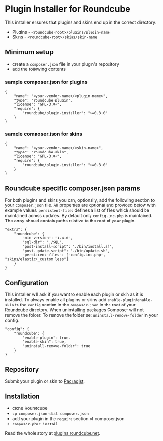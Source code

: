 # Plugin Installer for Roundcube

This installer ensures that plugins and skins end up in the correct directory:

 * Plugins - `<roundcube-root>/plugins/plugin-name`
 * Skins - `<roundcube-root>/skins/skin-name`

## Minimum setup

 * create a `composer.json` file in your plugin's repository
 * add the following contents

### sample composer.json for plugins

    {
        "name": "<your-vendor-name>/<plugin-name>",
        "type": "roundcube-plugin",
        "license": "GPL-3.0+",
        "require": {
            "roundcube/plugin-installer": ">=0.3.0"
        }
    }

### sample composer.json for skins

    {
        "name": "<your-vendor-name>/<skin-name>",
        "type": "roundcube-skin",
        "license": "GPL-3.0+",
        "require": {
            "roundcube/plugin-installer": ">=0.3.0"
        }
    }

## Roundcube specific composer.json params

For both plugins and skins you can, optionally, add the following section to your `composer.json` file. All properties are optional and provided below with example values.
`persistent-files` defines a list of files which should be maintained across updates. By default only `config.inc.php` is maintained. The array should contain paths relative to the root of your plugin.

    "extra": {
        "roundcube": {
            "min-version": "1.4.0",
            "sql-dir": "./SQL",
            "post-install-script": "./bin/install.sh",
            "post-update-script": "./bin/update.sh",
            "persistent-files": ["config.inc.php", "skins/elastic/_custom.less"]
        }
    }

## Configuration

This installer will ask if you want to enable each plugin or skin as it is installed. To always enable all plugins or skins add `enable-plugin`/`enable-skin` to the `config` section in the `composer.json` in the root of your Roundcube directory.
When uninstalling packages Composer will not remove the folder. To remove the folder set `uninstall-remove-folder` in your config.

    "config": {
        "roundcube": {
            "enable-plugin": true,
            "enable-skin": true,
            "uninstall-remove-folder": true
        }
    }

## Repository

Submit your plugin or skin to [Packagist](https://packagist.org/).

## Installation

 * clone Roundcube
 * `cp composer.json-dist composer.json`
 * add your plugin in the `require` section of composer.json
 * `composer.phar install`

Read the whole story at [plugins.roundcube.net](http://plugins.roundcube.net/#/about/).
